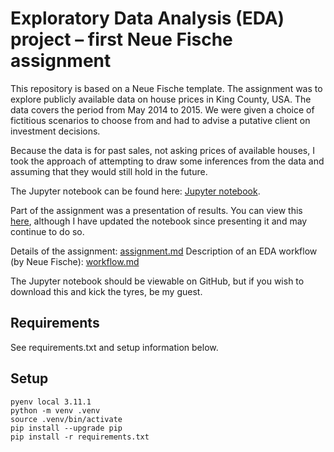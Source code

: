 

# Exploratory Data Analysis (EDA) project – first Neue Fische assignment

This repository is based on a Neue Fische template. The assignment was to explore publicly available data on house prices in King County, USA. The data covers the period from May 2014 to 2015. We were given a choice of fictitious scenarios to choose from and had to advise a putative client on investment decisions.

Because the data is for past sales, not asking prices of available houses, I took the approach of attempting to draw some inferences from the data and assuming that they would still hold in the future.

The Jupyter notebook can be found here: [Jupyter notebook](./EDA.ipynb).

Part of the assignment was a presentation of results. You can view this [here](./EDA%20presentation.pdf), although I have updated the notebook since presenting it and may continue to do so.

Details of the assignment: [assignment.md](./assignment.md)
Description of an EDA workflow (by Neue Fische): [workflow.md](./workflow.md)

The Jupyter notebook should be viewable on GitHub, but if you wish to download this and kick the tyres, be my guest.

## Requirements

See requirements.txt and setup information below.

## Setup

```
pyenv local 3.11.1
python -m venv .venv
source .venv/bin/activate
pip install --upgrade pip
pip install -r requirements.txt
```
